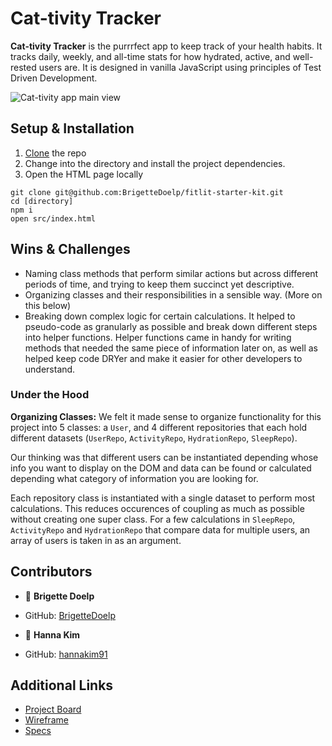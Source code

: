 # Cat-tivity Tracker

**Cat-tivity Tracker** is the purrrfect app to keep track of your health habits. It tracks daily, weekly, and all-time stats for how hydrated, active, and well-rested users are. It is designed in vanilla JavaScript using principles of Test Driven Development.

![Cat-tivity app main view](https://i.imgur.com/2JMHSRR.png)

## Setup & Installation

1. [Clone](git@github.com:BrigetteDoelp/fitlit-starter-kit.git) the repo
1. Change into the directory and install the project dependencies. 
1. Open the HTML page locally

```
git clone git@github.com:BrigetteDoelp/fitlit-starter-kit.git
cd [directory]
npm i
open src/index.html
```

## Wins & Challenges

* Naming class methods that perform similar actions but across different periods of time, and trying to keep them succinct yet descriptive.
* Organizing classes and their responsibilities in a sensible way. (More on this below)
* Breaking down complex logic for certain calculations. It helped to pseudo-code as granularly as possible and break down different steps into helper functions. Helper functions came in handy for writing methods that needed the same piece of information later on, as well as helped keep code DRYer and make it easier for other developers to understand.

### Under the Hood

**Organizing Classes:**
We felt it made sense to organize functionality for this project into 5 classes: a `User`, and 4 different repositories that each hold different datasets (`UserRepo`, `ActivityRepo`, `HydrationRepo`, `SleepRepo`).

Our thinking was that different users can be instantiated depending whose info you want to display on the DOM and data can be found or calculated depending what category of information you are looking for.

Each repository class is instantiated with a single dataset to perform most calculations. This reduces occurences of coupling as much as possible without creating one super class. For a few calculations in `SleepRepo`, `ActivityRepo` and `HydrationRepo` that compare data for multiple users, an array of users is taken in as an argument.

## Contributors

* 👤 **Brigette Doelp**
- GitHub: [BrigetteDoelp](https://github.com/brigettedoelp)
* 👤 **Hanna Kim**
- GitHub: [hannakim91](https://github.com/hannakim91)

## Additional Links
- [Project Board](https://github.com/BrigetteDoelp/fitlit-starter-kit/projects/1)
- [Wireframe](https://brigette636123.invisionapp.com/freehand/FitLit-Wireframe-r1Vd07KKY)
- [Specs](https://frontend.turing.io/projects/fitlit.html)
